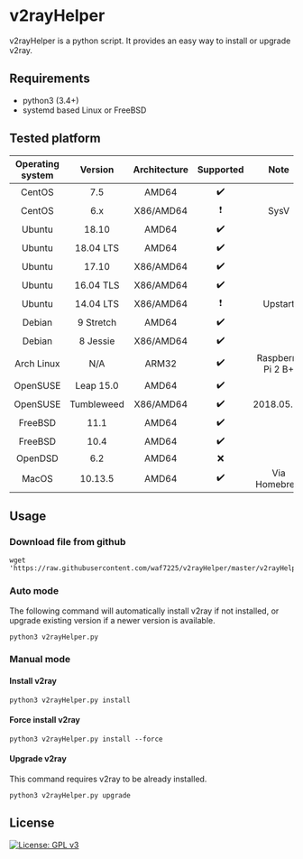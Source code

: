 # v2rayHelper
v2rayHelper is a python script. It provides an easy way to install or upgrade v2ray.

## Requirements
* python3 (3.4+)
* systemd based Linux or FreeBSD

## Tested platform
| Operating system | Version     | Architecture | Supported                | Note                 |
| :-----------: |:-------------: | :----------: | :----------------------: | :------------------: |
| CentOS        | 7.5            | AMD64        | :heavy_check_mark:       |                      |
| CentOS        | 6.x            | X86/AMD64    | :heavy_exclamation_mark: | SysV                 |
| Ubuntu        | 18.10          | AMD64        | :heavy_check_mark:       |                      |
| Ubuntu        | 18.04 LTS      | AMD64        | :heavy_check_mark:       |                      |
| Ubuntu        | 17.10          | X86/AMD64    | :heavy_check_mark:       |                      |
| Ubuntu        | 16.04 TLS      | X86/AMD64    | :heavy_check_mark:       |                      |
| Ubuntu        | 14.04 LTS      | X86/AMD64    | :heavy_exclamation_mark: | Upstart              |
| Debian        | 9 Stretch      | AMD64        | :heavy_check_mark:       |                      |
| Debian        | 8 Jessie       | X86/AMD64    | :heavy_check_mark:       |                      |
| Arch Linux    | N/A            | ARM32        | :heavy_check_mark:       | Raspberry Pi 2 B+    |
| OpenSUSE      | Leap 15.0      | AMD64        | :heavy_check_mark:       |                      |
| OpenSUSE      | Tumbleweed     | X86/AMD64    | :heavy_check_mark:       | 2018.05.30           |
| FreeBSD       | 11.1           | AMD64        | :heavy_check_mark:       |                      |
| FreeBSD       | 10.4           | AMD64        | :heavy_check_mark:       |                      |
| OpenDSD       | 6.2            | AMD64        | :x:                      |                      |
| MacOS         | 10.13.5        | AMD64        | :heavy_check_mark:       | Via Homebrew         |

## Usage
### Download file from github
```shell
wget 'https://raw.githubusercontent.com/waf7225/v2rayHelper/master/v2rayHelper.py'
```

### Auto mode
The following command will automatically install v2ray if not installed, or upgrade existing version if a newer version is available.
```shell
python3 v2rayHelper.py
```

### Manual mode

#### Install v2ray
```shell
python3 v2rayHelper.py install
```

#### Force install v2ray
```shell
python3 v2rayHelper.py install --force
```

#### Upgrade v2ray
This command requires v2ray to be already installed.
```shell
python3 v2rayHelper.py upgrade
```

## License
[![License: GPL v3](https://img.shields.io/badge/License-GPL%20v3-blue.svg)](https://www.gnu.org/licenses/gpl-3.0)
